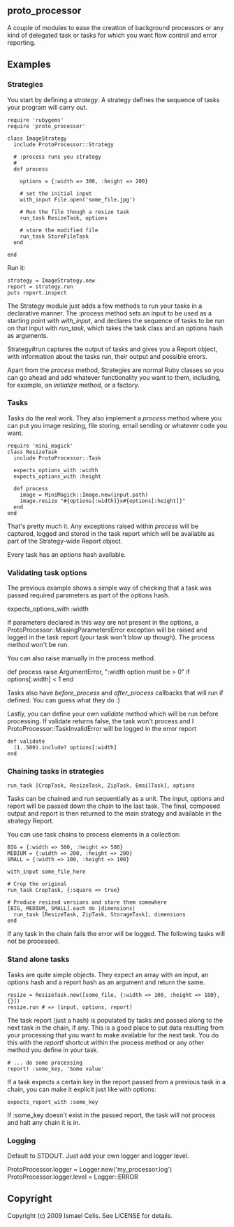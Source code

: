 ## proto_processor

A couple of modules to ease the creation of background processors or any kind of delegated task or tasks for which you want flow control and error reporting.

## Examples

### Strategies

You start by defining a *strategy*. A strategy defines the sequence of tasks your program will carry out.

    require 'rubygems'
    require 'proto_processor'

    class ImageStrategy
      include ProtoProcessor::Strategy
     
      # :process runs you strategy
      #
      def process
        
        options = {:width => 300, :height => 200}

        # set the initial input
        with_input File.open('some_file.jpg')
  
        # Run the file though a resize task
        run_task ResizeTask, options

        # store the modified file
        run_task StoreFileTask
      end
       
    end

Run it:

    strategy = ImageStrategy.new
    report = strategy.run
    puts report.inspect

The Strategy module just adds a few methods to run your tasks in a declarative manner. The :process method sets an input to be used as a starting point with *with_input*, and declares the sequence of tasks to be run on that input with *run_task*, which takes the task class and an options hash as arguments.

Strategy#run captures the output of tasks and gives you a Report object, with information about the tasks run, their output and possible errors.

Apart from the *process* method, Strategies are normal Ruby classes so you can go ahead and add whatever functionality you want to them, including, for example, an *initialize* method, or a factory.

### Tasks

Tasks do the real work. They also implement a *process* method where you can put you image resizing, file storing, email sending or whatever code you want.

    require 'mini_magick'
    class ResizeTask
      include ProtoProcessor::Task
      
      expects_options_with :width
      expects_options_with :height

      def process
        image = MiniMagick::Image.new(input.path)
        image.resize "#{options[:width]}x#{options[:height]}"
      end
    end

That's pretty much it. Any exceptions raised within *process* will be captured, logged and stored in the task report which will be available as part of the Strategy-wide Report object.

Every task has an *options* hash available.

### Validating task options

The previous example shows a simple way of checking that a task was passed required parameters as part of the options hash.

   expects_options_with :width

If parameters declared in this way are not present in the options, a ProtoProcessor::MissingParametersError exception will be raised and logged in the task report (your task won't blow up though). The process method won't be run.

You can also raise manually in the process method.

   def process
    raise ArgumentError, ":width option must be > 0" if options[:width] < 1
   end

Tasks also have *before_process* and *after_process* callbacks that will run if defined. You can guess what they do :)

Lastly, you can define your own *validate* method which will be run before processing. If validate returns false, the task won't process and I ProtoProcessor::TaskInvalidError will be logged in the error report

    def validate
      (1..500).include? options[:width]
    end

### Chaining tasks in strategies

    run_task [CropTask, ResizeTask, ZipTask, EmailTask], options

Tasks can be chained and run sequentially as a unit. The input, options and report will be passed down the chain to the last task. The final, composed output and report is then returned to the main strategy and available in the strategy Report.

You can use task chains to process elements in a collection:

    BIG = {:width => 500, :height => 500}
    MEDIUM = {:width => 200, :height => 200}
    SMALL = {:width => 100, :height => 100}

    with_input some_file_here

    # Crop the original
    run_task CropTask, {:square => true}

    # Produce resized versions and store them somewhere
    [BIG, MEDIUM, SMALL].each do |dimensions|
      run_task [ResizeTask, ZipTask, StorageTask], dimensions
    end

If any task in the chain fails the error will be logged. The following tasks will not be processed.

### Stand alone tasks

Tasks are quite simple objects. They expect an array with an input, an options hash and a report hash as an argument and return the same.

    resize = ResizeTask.new([some_file, {:width => 100, :height => 100}, {}])
    resize.run # => [input, options, report]

The task report (just a hash) is populated by tasks and passed along to the next task in the chain, if any. This is a good place to put data resulting from your processing that you want to make available for the next task. You do this with the *report!* shortcut within the process method or any other method you define in your task.

    # ... do some processing
    report! :some_key, 'Some value'

If a task expects a certain key in the report passed from a previous task in a chain, you can make it explicit just like with options:

    expects_report_with :some_key

If :some_key doesn't exist in the passed report, the task will not process and halt any chain it is in.

### Logging

Default to STDOUT. Just add your own logger and logger level.

ProtoProcessor.logger = Logger.new('my_processor.log')
ProtoProcessor.logger.level = Logger::ERROR


## Copyright

Copyright (c) 2009 Ismael Celis. See LICENSE for details.
